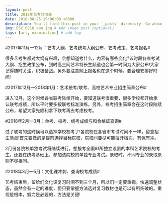 ```yaml
---
layout: post
title: 2018年艺考时间表
date: 2018-08-25 19:06:00 +0300
description: You’ll find this post in your `_posts` directory. Go ahead and edit it and re-build the site to see your changes. # Add post description (optional)
img: DSC_0216_kan.jpg # Add image post (optional)
tags: [art, examination] # add tag
---
```

#2017年11月—12月：艺考大纲、艺考统考大纲公布、艺考政策、艺考报名#

很多艺考生都对大纲有兴趣，会想知道考什么，内容有哪些变化?该时段各省考试大纲、招生政策公布，到时高三网艺术特长生频道也会第一时间为大家公布!大家记得随时关注，积极备战。另外要注意网上报名也在这个时候，要合理安排好时间!

#2017年12月—2018年1月：艺术统考/联考、高校艺术专业招生简章公布#

进入12月，这个时候各省联考陆续开始，要知道联考很重要，很多学校都开始承认联考成绩，所以平时要多按联考标准演练。另外，校考招生简章会在这时段陆续公布，希望大家先顺利拿下联考再去考虑校考。

#2018年2月—3月：单考、校考、统考成绩与和合格证查询#

过了联考的这时候可以选择学校校考了!各院校在各省市考试时间不一样，留意招生简章!首先要做的是提前选择目标院校，院校间要尽可能拉开档次，有保有冲。

2月份各院校单独考试将陆续进行。想报考全国81所独立设置的本科艺术院校的考生，还要在统考基础上，参加该院校的单独专业考试。录取时，不同专业的录取原则不尽相同。

#2018年3月—5月：文化课冲刺、查询校考成绩#

艺考结束后，留给们文化课复习时间不到三个月，所以们一定要重视。快速调整状态，虽然会有一定的难度，但只要掌握方法选对复习教材也是可以有所突破的。重视是根本，努力是必要的，方法是关键!